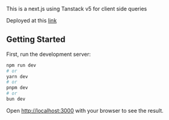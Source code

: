 This is a next.js using Tanstack v5 for client side queries

Deployed at this [link](https://trial-task-2-git-main-iamsahilahluwalia-gmailcom.vercel.app/)

## Getting Started
First, run the development server:

```bash
npm run dev
# or
yarn dev
# or
pnpm dev
# or
bun dev
```

Open [http://localhost:3000](http://localhost:3000) with your browser to see the result.

